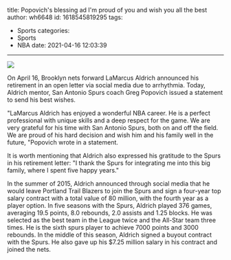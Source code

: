 title: Popovich's blessing ad  I'm proud of you and wish you all the best
author: wh6648
id: 1618545819295
tags: 
- Sports
categories: 
- Sports
- NBA
date: 2021-04-16 12:03:39
---
![](https://p9.itc.cn/q_70/images01/20210416/ce730f57fa7148f9bbeb75d876302e8e.jpeg)


On April 16, Brooklyn nets forward LaMarcus Aldrich announced his retirement in an open letter via social media due to arrhythmia. Today, Aldrich mentor, San Antonio Spurs coach Greg Popovich issued a statement to send his best wishes.

"LaMarcus Aldrich has enjoyed a wonderful NBA career. He is a perfect professional with unique skills and a deep respect for the game. We are very grateful for his time with San Antonio Spurs, both on and off the field. We are proud of his hard decision and wish him and his family well in the future, "Popovich wrote in a statement.

It is worth mentioning that Aldrich also expressed his gratitude to the Spurs in his retirement letter: "I thank the Spurs for integrating me into this big family, where I spent five happy years."

In the summer of 2015, Aldrich announced through social media that he would leave Portland Trail Blazers to join the Spurs and sign a four-year top salary contract with a total value of 80 million, with the fourth year as a player option. In five seasons with the Spurs, Aldrich played 376 games, averaging 19.5 points, 8.0 rebounds, 2.0 assists and 1.25 blocks. He was selected as the best team in the League twice and the All-Star team three times. He is the sixth spurs player to achieve 7000 points and 3000 rebounds. In the middle of this season, Aldrich signed a buyout contract with the Spurs. He also gave up his $7.25 million salary in his contract and joined the nets.

